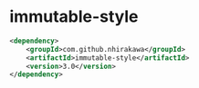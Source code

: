 # immutable-style

```xml
<dependency>
    <groupId>com.github.nhirakawa</groupId>
    <artifactId>immutable-style</artifactId>
    <version>3.0</version>
</dependency>
```
